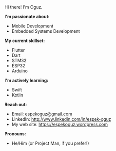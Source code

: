  Hi there! I'm Oguz.

**I'm passionate about:**

* Mobile Development
* Embedded Systems Development

**My current skillset:**

* Flutter
* Dart
* STM32
* ESP32
* Arduino

**I'm actively learning:**

* Swift
* Kotlin

  
**Reach out:**

* Email: espekoguz@gmail.com
* LinkedIn: http://www.linkedin.com/in/espek-oguz
* My web site: https://espekoguz.wordpress.com
  
**Pronouns:**

* He/Him (or Project Man, if you prefer!)
